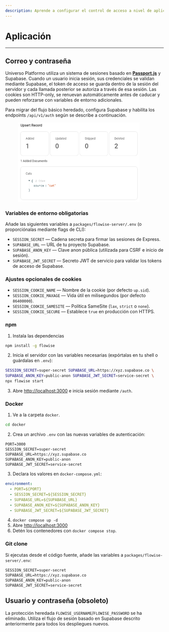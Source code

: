 ```yaml
---
description: Aprende a configurar el control de acceso a nivel de aplicación en Universo Platformo React
---
```


# Aplicación

***

## Correo y contraseña

Universo Platformo utiliza un sistema de sesiones basado en [**Passport.js**](https://www.passportjs.org/) y Supabase. Cuando un usuario inicia sesión, sus credenciales se validan mediante Supabase, el token de acceso se guarda dentro de la sesión del servidor y cada llamada posterior se autoriza a través de esa sesión. Las cookies son HTTP-only, se renuevan automáticamente antes de caducar y pueden reforzarse con variables de entorno adicionales.

Para migrar del flujo básico heredado, configura Supabase y habilita los endpoints `/api/v1/auth` según se describe a continuación.

<figure><img src="../../.gitbook/assets/image (18) (1) (1).png" alt="" width="387"><figcaption></figcaption></figure>

### Variables de entorno obligatorias

Añade las siguientes variables a `packages/flowise-server/.env` (o proporciónalas mediante flags de CLI):

- `SESSION_SECRET` — Cadena secreta para firmar las sesiones de Express.
- `SUPABASE_URL` — URL de tu proyecto Supabase.
- `SUPABASE_ANON_KEY` — Clave anon pública (utilizada para CSRF e inicio de sesión).
- `SUPABASE_JWT_SECRET` — Secreto JWT de servicio para validar los tokens de acceso de Supabase.

### Ajustes opcionales de cookies

- `SESSION_COOKIE_NAME` — Nombre de la cookie (por defecto `up.sid`).
- `SESSION_COOKIE_MAXAGE` — Vida útil en milisegundos (por defecto `86400000`).
- `SESSION_COOKIE_SAMESITE` — Política SameSite (`lax`, `strict` o `none`).
- `SESSION_COOKIE_SECURE` — Establece `true` en producción con HTTPS.

### npm

1. Instala las dependencias

```bash
npm install -g flowise
```

2. Inicia el servidor con las variables necesarias (expórtalas en tu shell o guárdalas en `.env`):

```bash
SESSION_SECRET=super-secret SUPABASE_URL=https://xyz.supabase.co \
SUPABASE_ANON_KEY=public-anon SUPABASE_JWT_SECRET=service-secret \
npx flowise start
```

3. Abre [http://localhost:3000](http://localhost:3000) e inicia sesión mediante `/auth`.

### Docker

1. Ve a la carpeta `docker`.

```bash
cd docker
```

2. Crea un archivo `.env` con las nuevas variables de autenticación:

```dotenv
PORT=3000
SESSION_SECRET=super-secret
SUPABASE_URL=https://xyz.supabase.co
SUPABASE_ANON_KEY=public-anon
SUPABASE_JWT_SECRET=service-secret
```

3. Declara los valores en `docker-compose.yml`:

```yaml
environment:
  - PORT=${PORT}
  - SESSION_SECRET=${SESSION_SECRET}
  - SUPABASE_URL=${SUPABASE_URL}
  - SUPABASE_ANON_KEY=${SUPABASE_ANON_KEY}
  - SUPABASE_JWT_SECRET=${SUPABASE_JWT_SECRET}
```

4. `docker compose up -d`
5. Abre [http://localhost:3000](http://localhost:3000)
6. Detén los contenedores con `docker compose stop`.

### Git clone

Si ejecutas desde el código fuente, añade las variables a `packages/flowise-server/.env`:

```dotenv
SESSION_SECRET=super-secret
SUPABASE_URL=https://xyz.supabase.co
SUPABASE_ANON_KEY=public-anon
SUPABASE_JWT_SECRET=service-secret
```

## Usuario y contraseña (obsoleto)

La protección heredada `FLOWISE_USERNAME`/`FLOWISE_PASSWORD` se ha eliminado. Utiliza el flujo de sesión basado en Supabase descrito anteriormente para todos los despliegues nuevos.
